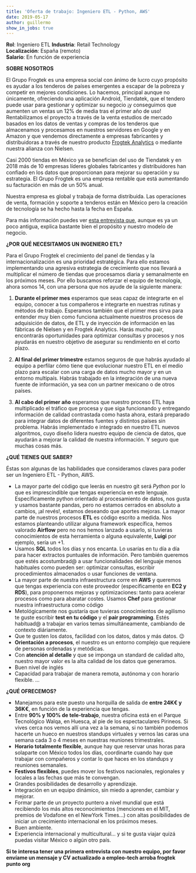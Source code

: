```yaml
---
title: 'Oferta de trabajo: Ingeniero ETL - Python, AWS'
date: 2019-05-17 
author: guillermo
show_in_jobs: true
---
```


**Rol**: Ingeniero ETL
**Industria**: Retail Technology  
**Localización**: España (remoto)  
**Salario**: En función de experiencia

**SOBRE NOSOTROS**

El Grupo Frogtek es una empresa social con ánimo de lucro cuyo propósito es ayudar a los tenderos de países emergentes a escapar de la pobreza y competir en mejores condiciones. Lo hacemos, principal aunque no únicamente, ofreciendo una aplicación Android, Tiendatek, que el tendero puede usar para gestionar y optimizar su negocio ¡y conseguimos que aumenten un ventas un 12% de media tras el primer año de uso! Rentabilizamos el proyecto a través de la venta estudios de mercado basados en los datos de ventas y compras de los tenderos que almacenamos y procesamos en nuestros servidores en Google y en Amazon y que vendemos directamente a empresas fabricantes y distribuidoras a través de nuestro producto [Frogtek Analytics](https://frogtek.org/analytics/) o mediante nuestra alianza con Nielsen.

Casi 2000 tiendas en México ya se benefician del uso de Tiendatek y en 2018 más de 10 empresas líderes globales fabricantes y distribuidores han confiado en los datos que proporcionan para mejorar su operación y su estrategia. El Grupo Frogtek es una empresa rentable que está aumentando su facturación en más de un 50% anual.

Nuestra empresa es global y trabaja de forma distribuida. Las operaciones de venta, formación y soporte a tenderos están en México pero la creación de tecnología se ha hecho hasta la fecha en España.

Para más información puedes ver [esta entrevista que](https://www.youtube.com/watch?v=BoDtuEUO328), aunque es ya un poco antigua, explica bastante bien el propósito y nuestro modelo de negocio.

**¿POR QUÉ NECESITAMOS UN INGENIERO ETL?**

Para el Grupo Frogtek el crecimiento del panel de tiendas y la internacionalización es una prioridad estratégica. Para ello estamos implementando una agresiva estrategia de crecimiento que nos llevará a multiplicar el número de tiendas que procesamos diaria y semanalmente en los próximos meses. Por ello buscamos reforzar el equipo de tecnología, ahora somos 14, con una persona que nos ayude de la siguiente manera:

1) **Durante el primer mes** esperamos que seas capaz de integrarte en el equipo, conocer a tus compañeros e integrarte en nuestras rutinas y métodos de trabajo. Esperamos también que el primer mes sirva para entender muy bien como funciona actualmente nuestros procesos de adquisición de datos, de ETL y de inyección de información en las fábricas de Nielsen y en Frogtek Analytics. Harás mucho pair, encontrarás oportunidades para optimizar consultas y procesos y nos ayudarás en nuestro objetivo de asegurar su rendimiento en el corto plazo.

2) **Al final del primer trimestre** estamos seguros de que habrás ayudado al equipo a perfilar cómo tiene que evolucionar nuestro ETL en el medio plazo para escalar con una carga de datos mucho mayor y en un entorno multipaís. Habrás trabajado en la integración de una nueva fuente de información, ya sea con un partner mexicano o de otros países.

3) **Al cabo del primer año** esperamos que nuestro proceso ETL haya multiplicado el tráfico que procesa y que siga funcionando y entregando información de calidad contrastada como hasta ahora, estará preparado para integrar datos de diferentes fuentes y distintos países sin problema. Habrás implementado e integrado en nuestro ETL nuevos algoritmos, cuyo diseño lidera nuestro equipo de ciencia de datos, que ayudarán a mejorar la calidad de nuestra información. Y seguro que muchas cosas más.

**¿QUÉ TIENES QUE SABER?**

Éstas son algunas de las habilidades que consideramos claves para poder ser un Ingeniero ETL - Python, AWS.

- La mayor parte del código que leerás en nuestro git será *Python* por lo que es imprescindible que tengas experiencia en este lenguaje. Específicamente python orientado al procesamiento de datos, nos gusta y usamos bastante pandas, pero no estamos cerrados en absoluto a cambios, ¡al revés!, estamos deseando que aportes mejoras. La mayor parte de nuestros procesos **ETL** es código escrito a medida. Nos estamos planteando utilizar alguna framework específica, hemos valorado **Airflow** pero no nos hemos lanzado a usarlo, si tuvieras conocimientos de esta herramienta o alguna equivalente, **Luigi** por ejemplo, sería un +1.
- Usamos **SQL** todos los días y nos encanta. Lo usarías en tu día a día para hacer extractos puntuales de información. Pero también queremos que estés acostumbrad@ a usar funcionalidades del lenguaje menos habituales como pueden ser: optimizar consultas, escribir procedimientos almacenados o usar funciones de ventana.
- La mayor parte de nuestra infraestructura corre en **AWS** y queremos que tengas experiencia con este proveedor (específicamente en **EC2 y RDS**), para proponernos mejoras y optimizaciones: tanto para acelerar procesos como para abaratar costes. Usamos **Chef** para gestionar nuestra infraestructura como código
- Metológicamente nos gustaría que tuvieras conocimientos de agilismo te guste escribir **test en tu código** y el **pair programming**. Estés habituad@ a trabajar en varios temas simultáneamente, cambiando de contexto diáriamente.
- Que te gusten los datos, facilidad con los datos, datos y más datos. :wink: 
- **Orientación a procesos**, el nuestro es un entorno complejo que requiere de personas ordenadas y metódicas.
- Con **atención al detalle** y que se imponga un standard de calidad alto, nuestro mayor valor es la alta calidad de los datos que generamos.
- Buen nivel de inglés
- Capacidad para trabajar de manera remota, autónoma y con horario flexible.
…

**¿QUÉ OFRECEMOS?**

- Manejamos para este puesto una horquilla de salida de **entre 24K€ y 36K€**, en función de la experiencia que tengas.
- Entre **90% y 100% de tele-trabajo**, nuestra oficina está en el Parque Tecnológico Walqa, en Huesca, al pie de los espectaculares Pirineos. Si vives cerca nos vemos allí una vez a la semana, si no también podemos hacerte un hueco en nuestros standups virtuales y vernos las caras una semana cada 3 o 4 meses en nuestras reuniones trimestrales.
- **Horario totalmente flexible**, aunque hay que reservar unas horas para solaparte con México todos los días, coordinarte cuando hay que trabajar con compañeros y contar lo que haces en los standups y reuniones semanales.
- **Festivos flexibles**, puedes mover los festivos nacionales, regionales y locales a las fechas que más te convengan.
- Grandes posibilidades de desarrollo y aprendizaje.
- Integración en un equipo dinámico, sin miedo a aprender, cambiar y mejorar.
- Formar parte de un proyecto puntero a nivel mundial que está recibiendo los más altos reconocimientos (menciones en el MIT, premios de Vodafone en el NewYork Times…) con altas posibilidades de iniciar un crecimiento internacional en los próximos meses.
- Buen ambiente.
- Experiencia internacional y multicultural… y si te gusta viajar quizá puedas visitar México o algún otro país.

**Si te interesa tener una primera entrevista con nuestro equipo, por favor envíame un mensaje y CV actualizado a empleo-tech arroba frogtek punto org**
